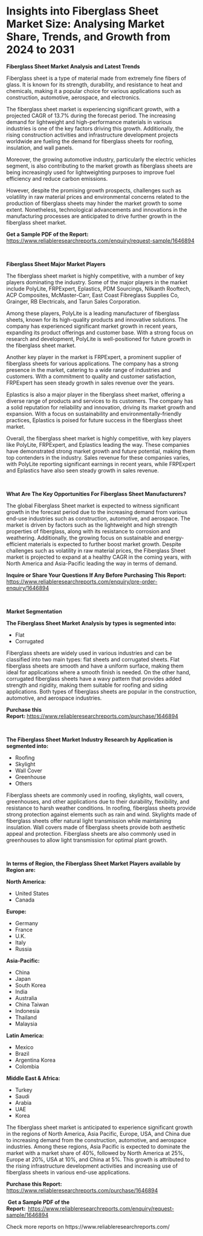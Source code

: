 <p><h1>Insights into Fiberglass Sheet Market Size: Analysing Market Share, Trends, and Growth from 2024 to 2031</h1></p><p><strong>Fiberglass Sheet Market Analysis and Latest Trends</strong></p>
<p><p>Fiberglass sheet is a type of material made from extremely fine fibers of glass. It is known for its strength, durability, and resistance to heat and chemicals, making it a popular choice for various applications such as construction, automotive, aerospace, and electronics.</p><p>The fiberglass sheet market is experiencing significant growth, with a projected CAGR of 13.7% during the forecast period. The increasing demand for lightweight and high-performance materials in various industries is one of the key factors driving this growth. Additionally, the rising construction activities and infrastructure development projects worldwide are fueling the demand for fiberglass sheets for roofing, insulation, and wall panels.</p><p>Moreover, the growing automotive industry, particularly the electric vehicles segment, is also contributing to the market growth as fiberglass sheets are being increasingly used for lightweighting purposes to improve fuel efficiency and reduce carbon emissions.</p><p>However, despite the promising growth prospects, challenges such as volatility in raw material prices and environmental concerns related to the production of fiberglass sheets may hinder the market growth to some extent. Nonetheless, technological advancements and innovations in the manufacturing processes are anticipated to drive further growth in the fiberglass sheet market.</p></p>
<p><strong>Get a Sample PDF of the Report:&nbsp;</strong> <a href="https://www.reliableresearchreports.com/enquiry/request-sample/1646894">https://www.reliableresearchreports.com/enquiry/request-sample/1646894</a></p>
<p>&nbsp;</p>
<p><strong>Fiberglass Sheet Major Market Players</strong></p>
<p><p>The fiberglass sheet market is highly competitive, with a number of key players dominating the industry. Some of the major players in the market include PolyLite, FRPExpert, Eplastics, PDM Sourcings, Nilkanth Rooftech, ACP Composites, McMaster-Carr, East Coast Fibreglass Supplies Co, Grainger, RB Electricals, and Tarun Sales Corporation.</p><p>Among these players, PolyLite is a leading manufacturer of fiberglass sheets, known for its high-quality products and innovative solutions. The company has experienced significant market growth in recent years, expanding its product offerings and customer base. With a strong focus on research and development, PolyLite is well-positioned for future growth in the fiberglass sheet market.</p><p>Another key player in the market is FRPExpert, a prominent supplier of fiberglass sheets for various applications. The company has a strong presence in the market, catering to a wide range of industries and customers. With a commitment to quality and customer satisfaction, FRPExpert has seen steady growth in sales revenue over the years.</p><p>Eplastics is also a major player in the fiberglass sheet market, offering a diverse range of products and services to its customers. The company has a solid reputation for reliability and innovation, driving its market growth and expansion. With a focus on sustainability and environmentally-friendly practices, Eplastics is poised for future success in the fiberglass sheet market.</p><p>Overall, the fiberglass sheet market is highly competitive, with key players like PolyLite, FRPExpert, and Eplastics leading the way. These companies have demonstrated strong market growth and future potential, making them top contenders in the industry. Sales revenue for these companies varies, with PolyLite reporting significant earnings in recent years, while FRPExpert and Eplastics have also seen steady growth in sales revenue.</p></p>
<p>&nbsp;</p>
<p><strong>What Are The Key Opportunities For Fiberglass Sheet Manufacturers?</strong></p>
<p><p>The global Fiberglass Sheet market is expected to witness significant growth in the forecast period due to the increasing demand from various end-use industries such as construction, automotive, and aerospace. The market is driven by factors such as the lightweight and high strength properties of fiberglass, along with its resistance to corrosion and weathering. Additionally, the growing focus on sustainable and energy-efficient materials is expected to further boost market growth. Despite challenges such as volatility in raw material prices, the Fiberglass Sheet market is projected to expand at a healthy CAGR in the coming years, with North America and Asia-Pacific leading the way in terms of demand.</p></p>
<p><strong>Inquire or Share Your Questions If Any Before Purchasing This Report:</strong> <a href="https://www.reliableresearchreports.com/enquiry/pre-order-enquiry/1646894">https://www.reliableresearchreports.com/enquiry/pre-order-enquiry/1646894</a></p>
<p>&nbsp;</p>
<p><strong>Market Segmentation</strong></p>
<p><strong>The Fiberglass Sheet Market Analysis by types is segmented into:</strong></p>
<p><ul><li>Flat</li><li>Corrugated</li></ul></p>
<p><p>Fiberglass sheets are widely used in various industries and can be classified into two main types: flat sheets and corrugated sheets. Flat fiberglass sheets are smooth and have a uniform surface, making them ideal for applications where a smooth finish is needed. On the other hand, corrugated fiberglass sheets have a wavy pattern that provides added strength and rigidity, making them suitable for roofing and siding applications. Both types of fiberglass sheets are popular in the construction, automotive, and aerospace industries.</p></p>
<p><strong>Purchase this Report:&nbsp;</strong><a href="https://www.reliableresearchreports.com/purchase/1646894">https://www.reliableresearchreports.com/purchase/1646894</a></p>
<p>&nbsp;</p>
<p><strong>The Fiberglass Sheet Market Industry Research by Application is segmented into:</strong></p>
<p><ul><li>Roofing</li><li>Skylight</li><li>Wall Cover</li><li>Greenhouse</li><li>Others</li></ul></p>
<p><p>Fiberglass sheets are commonly used in roofing, skylights, wall covers, greenhouses, and other applications due to their durability, flexibility, and resistance to harsh weather conditions. In roofing, fiberglass sheets provide strong protection against elements such as rain and wind. Skylights made of fiberglass sheets offer natural light transmission while maintaining insulation. Wall covers made of fiberglass sheets provide both aesthetic appeal and protection. Fiberglass sheets are also commonly used in greenhouses to allow light transmission for optimal plant growth.</p></p>
<p>&nbsp;</p>
<p><strong>In terms of Region, the Fiberglass Sheet Market Players available by Region are:</strong></p>
<p>
    <p> <strong> North America: </strong>
        <ul>
            <li>United States</li>
            <li>Canada</li>
        </ul>
        </p> 
    <p> <strong> Europe: </strong>
        <ul>
            <li>Germany</li>
            <li>France</li>
            <li>U.K.</li>
            <li>Italy</li>
            <li>Russia</li>
        </ul>
        </p> 
    <p> <strong> Asia-Pacific: </strong>
        <ul>
            <li>China</li>
            <li>Japan</li>
            <li>South Korea</li>
            <li>India</li>
            <li>Australia</li>
            <li>China Taiwan</li>
            <li>Indonesia</li>
            <li>Thailand</li>
            <li>Malaysia</li>
        </ul>
        </p> 
    <p> <strong> Latin America: </strong>
        <ul>
            <li>Mexico</li>
            <li>Brazil</li>
            <li>Argentina Korea</li>
            <li>Colombia</li>
        </ul>
        </p> 
    <p> <strong> Middle East & Africa: </strong>
        <ul>
            <li>Turkey</li>
            <li>Saudi</li>
            <li>Arabia</li>
            <li>UAE</li>
            <li>Korea</li>
        </ul>
    </p>
    </p>
<p><p>The fiberglass sheet market is anticipated to experience significant growth in the regions of North America, Asia Pacific, Europe, USA, and China due to increasing demand from the construction, automotive, and aerospace industries. Among these regions, Asia Pacific is expected to dominate the market with a market share of 40%, followed by North America at 25%, Europe at 20%, USA at 10%, and China at 5%. This growth is attributed to the rising infrastructure development activities and increasing use of fiberglass sheets in various end-use applications.</p></p>
<p><strong>Purchase this Report: </strong><a href="https://www.reliableresearchreports.com/purchase/1646894">https://www.reliableresearchreports.com/purchase/1646894</a></p>
<p>&nbsp;<strong>Get a Sample PDF of the Report:&nbsp;&nbsp;</strong><a href="https://www.reliableresearchreports.com/enquiry/request-sample/1646894">https://www.reliableresearchreports.com/enquiry/request-sample/1646894</a></p>
<p><strong></strong></p>
<p>Check more reports on https://www.reliableresearchreports.com/</p>